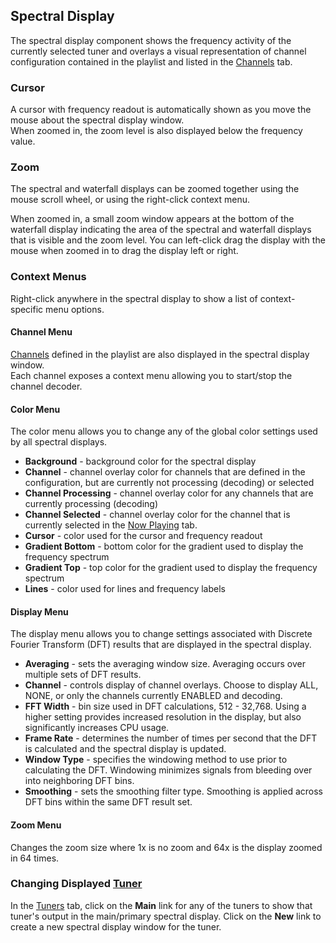 Spectral Display
---

The spectral display component shows the frequency activity of the currently selected tuner and overlays
a visual representation of channel configuration contained in the playlist and listed in the 
[Channels](Channels_V0.3.0) tab.

### Cursor
A cursor with frequency readout is automatically shown as you move the mouse about the spectral display window.  
When zoomed in, the zoom level is also displayed below the frequency value.

### Zoom
The spectral and waterfall displays can be zoomed together using the mouse scroll wheel, or using the 
right-click context menu.  

When zoomed in, a small zoom window appears at the bottom of the waterfall display indicating the area 
of the spectral and waterfall displays that is visible and the zoom level.  You can left-click drag the 
display with the mouse when zoomed in to drag the display left or right.

### Context Menus

Right-click anywhere in the spectral display to show a list of context-specific menu options.

#### Channel Menu

[Channels](Channels_V0.3.0) defined in the playlist are also displayed in the spectral display window.  
Each channel exposes a context menu allowing you to start/stop the channel decoder.

#### Color Menu

The color menu allows you to change any of the global color settings used by all spectral displays.

  * **Background** - background color for the spectral display
  * **Channel** - channel overlay color for channels that are defined in the configuration, but are currently not 
  processing (decoding) or selected
  * **Channel Processing** - channel overlay color for any channels that are currently processing (decoding)
  * **Channel Selected** - channel overlay color for the channel that is currently selected in the 
  [Now Playing](NowPlaying_V0.3.0) tab.
  * **Cursor** - color used for the cursor and frequency readout
  * **Gradient Bottom** - bottom color for the gradient used to display the frequency spectrum
  * **Gradient Top** - top color for the gradient used to display the frequency spectrum
  * **Lines** - color used for lines and frequency labels

#### Display Menu

The display menu allows you to change settings associated with Discrete Fourier Transform (DFT) results 
that are displayed in the spectral display.  
* **Averaging** - sets the averaging window size.  Averaging occurs over multiple sets of DFT results.
* **Channel** - controls display of channel overlays.  Choose to display ALL, NONE, or only the channels 
currently ENABLED and decoding.
* **FFT Width** - bin size used in DFT calculations, 512 - 32,768.  Using a higher setting provides 
increased resolution in the display, but also significantly increases CPU usage.
* **Frame Rate** - determines the number of times per second that the DFT is calculated and the spectral 
display is updated.
* **Window Type** - specifies the windowing method to use prior to calculating the DFT.  Windowing 
minimizes signals from bleeding over into neighboring DFT bins.
* **Smoothing** - sets the smoothing filter type.  Smoothing is applied across DFT bins within the 
same DFT result set.

#### Zoom Menu

Changes the zoom size where 1x is no zoom and 64x is the display zoomed in 64 times.  

### Changing Displayed [Tuner](Tuners_V0.3.0)

In the [Tuners](Tuners_V0.3.0) tab, click on the **Main** link for any of the tuners to
show that tuner's output in the main/primary spectral display.  Click on the **New** link
to create a new spectral display window for the tuner.